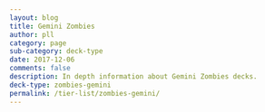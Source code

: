 ```yaml
---
layout: blog
title: Gemini Zombies
author: pll
category: page
sub-category: deck-type
date: 2017-12-06
comments: false
description: In depth information about Gemini Zombies decks.
deck-type: zombies-gemini
permalink: /tier-list/zombies-gemini/ 
---
```









